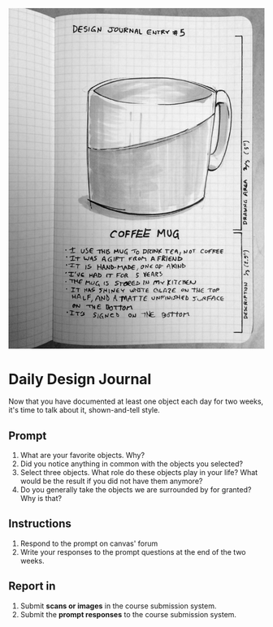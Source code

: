 ![Design journal](/assets/design-journal@2x.jpg)

# Daily Design Journal

Now that you have documented at least one object each day for two weeks, it's time to talk about it, shown-and-tell style.

## Prompt

1. What are your favorite objects. Why?
2. Did you notice anything in common with the objects you selected?
3. Select three objects. What role do these objects play in your life? What would be the result if you did not have them anymore?
4. Do you generally take the objects we are surrounded by for granted? Why is that?

## Instructions

1. Respond to the prompt on canvas' forum
2. Write your responses to the prompt questions at the end of the two weeks.

## Report in

1. Submit **scans or images** in the course submission system.
2. Submit the **prompt responses** to the course submission system.




